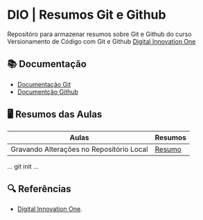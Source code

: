 # DIO | Resumos Git e Github

Repositóro para armazenar resumos sobre Git e Github do curso Versionamento de Código com Git e Github [Digital Innovation One](https://www.dio.me/)

## 📚 Documentação
- [Documentação Git](https://git-scm.com/doc)
- [Documentção Github](https://docs.github.com/)

## 🖥 Resumos das Aulas

| Aulas | Resumos |
|-------|---------|
| Gravando Alterações no Repositório Local | [Resumo]() |
...
git init 
...

## 🔍 Referências
- [Digital Innovation One]().
